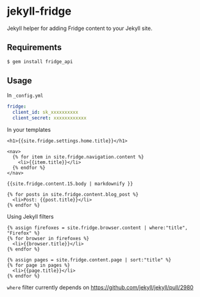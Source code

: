 jekyll-fridge
=============

Jekyll helper for adding Fridge content to your Jekyll site.

Requirements
----

```bash
$ gem install fridge_api
```

Usage
----

In `_config.yml`

```yaml
fridge:
  client_id: sk_xxxxxxxxxx
  client_secret: xxxxxxxxxxxx
```

In your templates

```liquid
<h1>{{site.fridge.settings.home.title}}</h1>

<nav>
  {% for item in site.fridge.navigation.content %}
    <li>{{item.title}}</li>
  {% endfor %}
</nav>

{{site.fridge.content.15.body | markdownify }}

{% for posts in site.fridge.content.blog_post %}
  <li>Post: {{post.title}}</li>
{% endfor %}
```

Using Jekyll filters

```liquid
{% assign firefoxes = site.fridge.browser.content | where:"title", "Firefox" %}
{% for browser in firefoxes %}
  <li>{{browser.title}}</li>
{% endfor %}

{% assign pages = site.fridge.content.page | sort:"title" %}
{% for page in pages %}
  <li>{{page.title}}</li>
{% endfor %}
```

`where` filter currently depends on https://github.com/jekyll/jekyll/pull/2980

